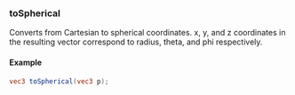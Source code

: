 ### toSpherical
Converts from Cartesian to spherical coordinates. x, y, and z coordinates in the resulting vector correspond to radius, theta, and phi respectively.
#### Example
```glsl
vec3 toSpherical(vec3 p);
```